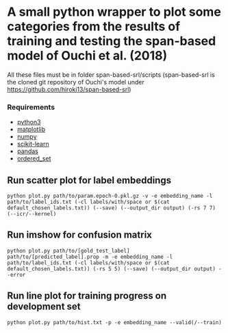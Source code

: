 # A small python wrapper to plot some categories from the results of training and testing the span-based model of Ouchi et al. (2018)

All these files must be in folder span-based-srl/scripts (span-based-srl is the cloned git repository of Ouchi's model under https://github.com/hiroki13/span-based-srl)

### Requirements
* [python3](https://www.python.org/downloads/)
* [matplotlib](https://matplotlib.org/)
* [numpy](https://numpy.org/)
* [scikit-learn](https://scikit-learn.org/stable/)
* [pandas](https://pandas.pydata.org/)
* [ordered_set](https://pypi.org/project/ordered-set/)

## Run scatter plot for label embeddings
```
python plot.py path/to/param.epoch-0.pkl.gz -v -e embedding_name -l path/to/label_ids.txt (-cl labels/with/space or $(cat default_chosen_labels.txt)) (--save) (--output_dir output) (-rs 7 7) (--icr/--kernel)
```

## Run imshow for confusion matrix
```
python plot.py path/to/[gold_test_label] path/to/[predicted_label].prop -m -e embedding_name -l path/to/label_ids.txt (-cl labels/with/space or $(cat default_chosen_labels.txt)) (-rs 5 5) (--save) (--output_dir output) --error
```

## Run line plot for training progress on development set
```
python plot.py path/to/hist.txt -p -e embedding_name --valid(/--train)
```

